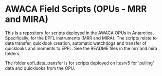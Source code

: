 # AWACA Field Scripts (OPUs - MRR and MIRA)

This is a repository for scripts deployed in the AWACA OPUs in Antarctica. Specifically, for the EPFL instruments (MRR and MIRA). The scripts relate to data transfer, quicklook creation, automatic watchdogs and transfer of quicklooks and moments to EPFL. See the README files in the mrr and mira folders.

The folder epfl_data_transfer is for scripts deployed on ltesrv5 for 'pulling' data and quicklooks from the OPU.

